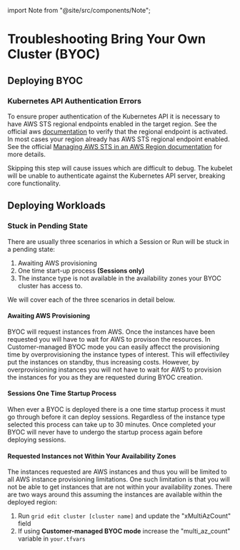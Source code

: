 import Note from "@site/src/components/Note";

# Troubleshooting Bring Your Own Cluster (BYOC) 

## Deploying BYOC

### Kubernetes API Authentication Errors
To ensure proper authentication of the Kubernetes API it is necessary to have AWS STS regional endpoints enabled in the target region. See the official aws [documentation](https://console.aws.amazon.com/iam/home#/account_settings) to verify that the regional endpoint is activated. In most cases your region already has AWS STS regional endpoint enabled. See the official [Managing AWS STS in an AWS Region documentation](https://docs.aws.amazon.com/IAM/latest/UserGuide/id_credentials_temp_enable-regions.html) for more details.

<note>
    Skipping this step will cause issues which are difficult to debug. The kubelet will be unable to authenticate against the Kubernetes API server, breaking core functionality.
</note>

## Deploying Workloads 

### Stuck in Pending State
There are usually three scenarios in which a Session or Run will be stuck in a pending state: 
1. Awaiting AWS provisioning
2. One time start-up process **(Sessions only)**
3. The instance type is not available in the availability zones your BYOC cluster has access to. 

We will cover each of the three scenarios in detail below.

#### Awaiting AWS Provisioning

BYOC will request instances from AWS. Once the instances have been requested you will have to wait for AWS to provison the resources. In Customer-managed BYOC mode you can easily affecct the provisioning time by overprovisioning the instance types of interest. This will effectiviley put the instances on standby, thus increasing costs. However, by overprovisioning instances you will not have to wait for AWS to provision the instances for you as they are requested during BYOC creation.

#### Sessions One Time Startup Process

When ever a BYOC is deployed there is a one time startup process it must go through before it can deploy sessions. Regardless of the instance type selected this process can take up to 30 minutes. Once completed your BYOC will never have to undergo the startup process again before deploying sessions.

#### Requested Instances not Within Your Availability Zones

The instances requested are AWS instances and thus you will be limited to all AWS instance provisioning limitations. One such limitation is that you will not be able to get instances that are not within your availability zones. There are two ways around this assuming the instances are available within the deployed region:

1. Run `grid edit cluster [cluster name]` and update the "xMultiAzCount" field
2. If using **Customer-managed BYOC mode** increase the "multi_az_count" variable in `your.tfvars`

